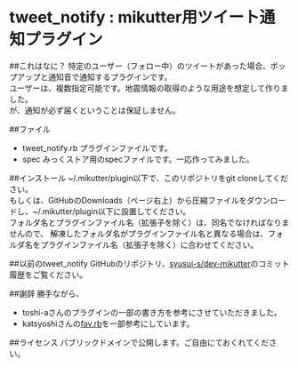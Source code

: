 tweet_notify : mikutter用ツイート通知プラグイン
============
##これはなに？
特定のユーザー（フォロー中）のツイートがあった場合、ポップアップと通知音で通知するプラグインです。  
ユーザーは、複数指定可能です。地震情報の取得のような用途を想定して作りました。  
が、通知が必ず届くということは保証しません。

##ファイル
* tweet_notify.rb プラグインファイルです。
* spec みっくストア用のspecファイルです。一応作ってみました。

##インストール
~/.mikutter/plugin以下で、このリポジトリをgit cloneしてください。  
もしくは、GitHubのDownloads（ページ右上）から圧縮ファイルをダウンロードし、~/.mikutter/plugin以下に設置してください。  
フォルダ名とプラグインファイル名（拡張子を除く）は、同名でなければなりませんので、
解凍したフォルダ名がプラグインファイル名と異なる場合は、フォルダ名をプラグインファイル名（拡張子を除く）に合わせてください。

##以前のtweet_notify
GitHubのリポジトリ、[syusui-s/dev-mikutter](https://github.com/syusui-s/dev-mikutter)のコミット履歴をご覧ください。

##謝辞
勝手ながら、  
* toshi-aさんのプラグインの一部の書き方を参考にさせていただきました。  
* katsyoshiさんの[fav.rb](https://github.com/katsyoshi/fav)を一部参考にしています。

##ライセンス
パブリックドメインで公開します。ご自由にておくれてください。
